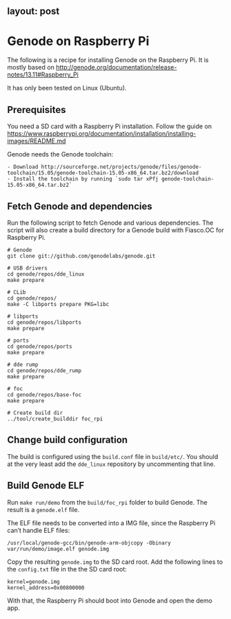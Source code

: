 layout: post
-
# Genode on Raspberry Pi
The following is a recipe for installing Genode on the Raspberry Pi.
It is mostly based on http://genode.org/documentation/release-notes/13.11#Raspberry_Pi

It has only been tested on Linux (Ubuntu).

## Prerequisites
You need a SD card with a Raspberry Pi installation. Follow the guide on https://www.raspberrypi.org/documentation/installation/installing-images/README.md

Genode needs the Genode toolchain:

	- Download http://sourceforge.net/projects/genode/files/genode-toolchain/15.05/genode-toolchain-15.05-x86_64.tar.bz2/download
	- Install the toolchain by running `sudo tar xPfj genode-toolchain-15.05-x86_64.tar.bz2`

## Fetch Genode and dependencies
Run the following script to fetch Genode and various dependencies. The script will also create a build directory for a Genode build with Fiasco.OC for Raspberry Pi.

	# Genode
	git clone git://github.com/genodelabs/genode.git

	# USB drivers
	cd genode/repos/dde_linux 
	make prepare

	# CLib
	cd genode/repos/
	make -C libports prepare PKG=libc

	# libports
	cd genode/repos/libports
	make prepare

	# ports
	cd genode/repos/ports
	make prepare

	# dde rump
	cd genode/repos/dde_rump
	make prepare

	# foc
	cd genode/repos/base-foc
	make prepare

	# Create build dir
	../tool/create_builddir foc_rpi

## Change build configuration
The build is configured using the `build.conf` file in `build/etc/`. You should at the very least add the `dde_linux` repository by uncommenting that line.

## Build Genode ELF
Run `make run/demo` from the `build/foc_rpi` folder to build  Genode. The result is a `genode.elf` file.

The ELF file needs to be converted into a IMG file, since the Raspberry Pi can’t handle ELF files:

	/usr/local/genode-gcc/bin/genode-arm-objcopy -Obinary var/run/demo/image.elf genode.img

Copy the resulting `genode.img` to the SD card root.
Add the following lines to the `config.txt` file in the the SD card root:

	kernel=genode.img
	kernel_address=0x00800000  


With that, the Raspberry Pi should boot into Genode and open the demo app.



 
